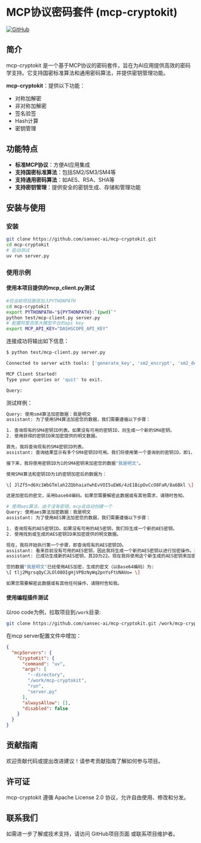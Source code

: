 # MCP协议密码套件 (mcp-cryptokit)

[![GitHub](https://img.shields.io/github/license/sansec-ai/mcp-cryptokit)](https://github.com/sansec-ai/mcp-cryptokit)

## 简介

mcp-cryptokit 是一个基于MCP协议的密码套件，旨在为AI应用提供高效的密码学支持。它支持国密标准算法和通用密码算法，并提供密钥管理功能。

**mcp-cryptokit**：提供以下功能：
  - 对称加解密
  - 非对称加解密
  - 签名验签
  - Hash计算
  - 密钥管理

## 功能特点

- **标准MCP协议**：方便AI应用集成
- **支持国密标准算法**：包括SM2/SM3/SM4等
- **支持通用密码算法**：如AES、RSA、SHA等
- **支持密钥管理**：提供安全的密钥生成、存储和管理功能

## 安装与使用

### 安装

```bash
git clone https://github.com/sansec-ai/mcp-cryptokit.git
cd mcp-cryptokit
# 启动测试
uv run server.py

```
### 使用示例
#### 使用本项目提供的mcp_client.py测试
```bash
#将当前项目路径加入PYTHONPATH
cd mcp-cryptokit
export PYTHONPATH="${PYTHONPATH}:`(pwd)`"
python test/mcp-client.py server.py
# 配置阿里百炼大模型平台的api key
export MCP_API_KEY="DASHSCOPE_API_KEY"

```
连接成功将输出如下信息：
```bash
$ python test/mcp-client.py server.py

Connected to server with tools: ['generate_key', 'sm2_encrypt', 'sm2_decrypt', 'sm2_sign', 'sm2_verify', 'sm4_encrypt', 'sm4_decrypt', 'aes_encrypt', 'aes_decrypt', 'rsa_encrypt', 'rsa_decrypt', 'hash_data']

MCP Client Started!
Type your queries or 'quit' to exit.

Query:

```
测试样例：
```bash
Query: 使用sm4算法加密数据：我是明文
assistant: 为了使用SM4算法加密您的数据，我们需要遵循以下步骤：

1. 查询现有的SM4密钥ID列表。如果没有可用的密钥ID，则生成一个新的SM4密钥。
2. 使用获得的密钥ID来加密提供的明文数据。

首先，我将查询现有的SM4密钥ID列表。
assistant: 查询结果显示有多个SM4密钥ID可用。我们将使用第一个查询到的密钥ID，即1，来进行加密操作。

接下来，我将使用密钥ID为1的SM4密钥来加密您的数据"我是明文"。

使用SM4算法和密钥ID为1的密钥加密后的数据为：

\[ JlZf5+d6Xc1WbGTmlah2ZQbhaiaYwhEvVOI5uEW6/4zE1BipOvCcO8FaR/8a6Bkl \]

这是加密后的密文，采用base64编码。如果您需要解密此数据或有其他需求，请随时告知。

# 使用aes算法，由于没有密钥，mcp会自动创建一个
Query: 使用aes算法加密数据：我是明文
assistant: 为了使用AES算法加密您的数据，我们需要遵循以下步骤：

1. 查询现有的AES密钥ID。如果没有可用的AES密钥，我们将生成一个新的AES密钥。
2. 使用找到或生成的AES密钥ID来加密提供的明文数据。

现在，我将开始执行第一个步骤，即查询现有的AES密钥ID。
assistant: 看来目前没有可用的AES密钥，因此我将生成一个新的AES密钥以进行加密操作。接下来，我将调用`generate_key`函数来创建一个新的AES密钥。
assistant: 已成功生成新的AES密钥，其ID为22。现在我将使用这个新生成的AES密钥来加密您的数据"我是明文"。接下来，我会调用`aes_encrypt`函数进行加密。

您的数据"我是明文"已经使用AES加密，生成的密文（以Base64编码）为:
\[ tlj2MgrsqQyCJLOl08OIgHjVPBzNyWq2pnYsFtUNAUo= \]

如果您需要解密此数据或有其他任何操作，请随时告知我。

```

#### 使用编程插件测试

以roo code为例，拉取项目到`/work`目录:
```bash
git clone https://github.com/sansec-ai/mcp-cryptokit.git /work/mcp-cryptokit
```

在mcp server配置文件中增加：
```json
{
  "mcpServers": {
    "CryptoKit": {
      "command": "uv",
      "args": [
        "--directory",
        "/work/mcp-cryptokit",
        "run",
        "server.py"
      ],
      "alwaysAllow": [],
      "disabled": false
    }
  }
}
```


## 贡献指南
欢迎贡献代码或提出改进建议！请参考贡献指南了解如何参与项目。
## 许可证
mcp-cryptokit 遵循 Apache License 2.0 协议，允许自由使用、修改和分发。
## 联系我们
如需进一步了解或技术支持，请访问 GitHub项目页面 或联系项目维护者。
